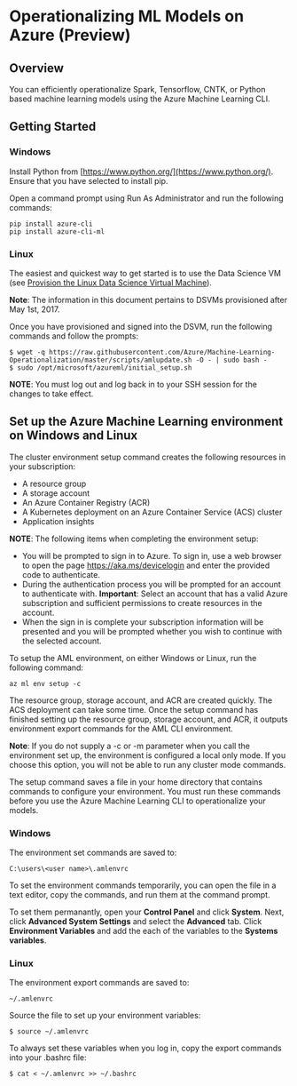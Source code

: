 # Operationalizing ML Models on Azure (Preview)

## Overview

You can efficiently operationalize Spark, Tensorflow, CNTK, or Python based machine learning models using the Azure Machine Learning CLI.

## Getting Started

### Windows

Install Python from [https://www.python.org/](https://www.python.org/). Ensure that you have selected to install pip.

Open a command prompt using Run As Administrator and run the following commands:

    pip install azure-cli
    pip install azure-cli-ml

### Linux

The easiest and quickest way to get started is to use the Data Science VM (see [Provision the Linux Data Science Virtual Machine](https://docs.microsoft.com/en-us/azure/machine-learning/machine-learning-data-science-linux-dsvm-intro)).

**Note**: The information in this document pertains to DSVMs provisioned after May 1st, 2017.

Once you have provisioned and signed into the DSVM, run the following commands and follow the prompts:

    $ wget -q https://raw.githubusercontent.com/Azure/Machine-Learning-Operationalization/master/scripts/amlupdate.sh -O - | sudo bash -
    $ sudo /opt/microsoft/azureml/initial_setup.sh
    
**NOTE**: You must log out and log back in to your SSH session for the changes to take effect.

## Set up the Azure Machine Learning environment on Windows and Linux

The cluster environment setup command creates the following resources in your subscription:

* A resource group
* A storage account
* An Azure Container Registry (ACR)
* A Kubernetes deployment on an Azure Container Service (ACS) cluster
* Application insights

**NOTE**: The following items when completing the environment setup:

* You will be prompted to sign in to Azure. To sign in, use a web browser to open the page https://aka.ms/devicelogin and enter the provided code to authenticate.
* During the authentication process you will be prompted for an account to authenticate with. **Important**: Select an account that has a valid Azure subscription and sufficient permissions to create resources in the account.
* When the sign in is complete your subscription information will be presented and you will be prompted whether you wish to continue with the selected account.

To setup the AML environment, on either Windows or Linux, run the following command:

    az ml env setup -c
    
The resource group, storage account, and ACR are created quickly. The ACS deployment can take some time. Once the setup command has finished setting up the resource group, storage account, and ACR, it outputs environment export commands for the AML CLI environment. 

**Note**: If you do not supply a -c or -m parameter when you call the environment set up, the environment is configured a local only mode. If you choose this option, you will not be able to run any cluster mode commands.

The setup command saves a file in your home directory that contains commands to configure your environment. You must run these commands before you use the Azure Machine Learning CLI to operationalize your models.

### Windows 

The environment set commands are saved to:

    C:\users\<user name>\.amlenvrc
    
To set the environment commands temporarily, you can open the file in a text editor, copy the commands, and run them at the command prompt.

To set them permanantly, open your **Control Panel** and click **System**. Next, click **Advanced System Settings** and select the **Advanced** tab. Click **Environment Variables** and add the each of the variables to the **Systems variables**.

### Linux

The environment export commands are saved to:

    ~/.amlenvrc

Source the file to set up your environment variables: 

    $ source ~/.amlenvrc
    
To always set these variables when you log in, copy the export commands into your .bashrc file:

    $ cat < ~/.amlenvrc >> ~/.bashrc
    

